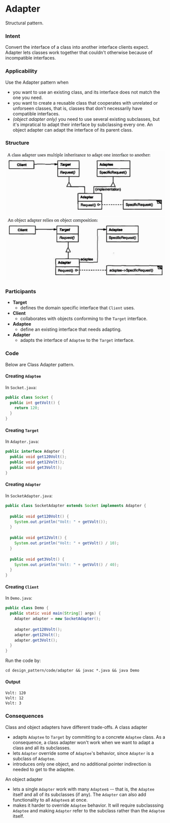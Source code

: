 # Adapter
Structural pattern.

### Intent
Convert the interface of a class into another interface clients expect. Adapter lets classes work together that couldn't otherwise because of incompatible interfaces.

### Applicability
Use the Adapter pattern when
- you want to use an existing class, and its interface does not match the one you need.
- you want to create a reusable class that cooperates with unrelated or unforseen classes, that is, classes that don't necessarily have compatible interfaces.
- *(object adapter only)* you need to use several existing subclasses, but it's impratical to adapt their interface by subclassing every one. An object adapter can adapt the interface of its parent class.

### Structure

<img src="../images/class_adapter_structure.png">
<img src="../images/object_adapter_structure.png">

### Participants
- **Target**
  - defines the domain specific interface that `Client` uses.
- **Client**
  - collaborates with objects conforming to the `Target` interface.
- **Adaptee**
  - define an existing interface that needs adapting.
- **Adapter**
  - adapts the interface of `Adaptee` to the `Target` interface.

### Code
Below are Class Adapter pattern.

#### Creating `Adaptee`
In `Socket.java`:
```java
public class Socket {
  public int getVolt() {
    return 120;
  }
}
```

#### Creating `Target`
In `Adapter.java`:
```java
public interface Adapter {
  public void get120Volt();
  public void get12Volt();
  public void get3Volt();
}
```

#### Creating `Adapter`
In `SocketAdapter.java`:
```java
public class SocketAdapter extends Socket implements Adapter {

  public void get120Volt() {
    System.out.println("Volt: " + getVolt());
  }

  public void get12Volt() {
    System.out.println("Volt: " + getVolt() / 10);
  }

  public void get3Volt() {
    System.out.println("Volt: " + getVolt() / 40);
  }
}
```

#### Creating `Client`
In `Demo.java`:
```java
public class Demo {
  public static void main(String[] args) {
    Adapter adapter = new SocketAdapter();

    adapter.get120Volt();
    adapter.get12Volt();
    adapter.get3Volt();
  }
}
```

Run the code by:
```
cd design_pattern/code/adapter && javac *.java && java Demo
```

#### Output
```
Volt: 120
Volt: 12
Volt: 3
```

### Consequences
Class and object adapters have different trade-offs. A class adapter
  -  adapts `Adaptee` to `Target` by committing to a concrete `Adaptee` class. As a consequence, a class adapter won't work when we want to adapt a class and all its subclasses.
  - lets `Adapter` override some of `Adaptee`'s behavior, since `Adapter` is a subclass of `Adaptee`.
  - introduces only one object, and no additional pointer indirection is needed to get to the adaptee.

An object adapter
  - lets a single `Adapter` work with many `Adaptee`s -- that is, the `Adaptee` itself and all of its subclasses (if any). The `Adapter` can also add functionality to all `Adaptee`s at once.
  - makes it harder to override `Adaptee` behavior. It will require subclasssing `Adaptee` and making `Adapter` refer to the subclass rather than the `Adaptee` itself.